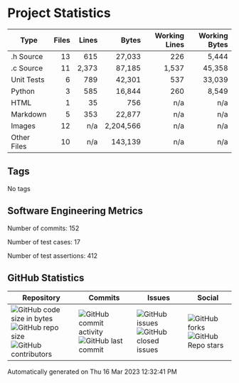 Project Statistics
==================

| Type | Files | Lines | Bytes | Working Lines | Working Bytes |
|------|------:|------:|------:|--------------:|--------------:|
|.h Source|13|615|27,033|226|5,444|
|.c Source|11|2,373|87,185|1,537|45,358|
|Unit Tests|6|789|42,301|537|33,039|
|Python|3|585|16,844|260|8,549|
|HTML|1|35|756|n/a|n/a|
|Markdown|5|353|22,877|n/a|n/a|
|Images|12|n/a|2,204,566|n/a|n/a|
|Other	Files|10|n/a|143,139|n/a|n/a|

## Tags
No tags

## Software Engineering Metrics

Number of commits:  152

Number of test cases:  17

Number of test assertions:  412

## GitHub Statistics
| Repository                           | Commits                   | Issues                  | Social                    |
|--------------------------------------|---------------------------|-------------------------|---------------------------|
| ![GitHub code size	in	bytes](https://img.shields.io/github/languages/code-size/marknelsonengineer-sp23/sre_lab4_memscan?style=social) <br/> ![GitHub repo size](https://img.shields.io/github/repo-size/marknelsonengineer-sp23/sre_lab4_memscan?style=social) <br/> ![GitHub contributors](https://img.shields.io/github/contributors/marknelsonengineer-sp23/sre_lab4_memscan?style=social) | ![GitHub commit activity](https://img.shields.io/github/commit-activity/w/marknelsonengineer-sp23/sre_lab4_memscan?style=social) <br/> ![GitHub last	commit](https://img.shields.io/github/last-commit/marknelsonengineer-sp23/sre_lab4_memscan?style=social) | ![GitHub	issues](https://img.shields.io/github/issues-raw/marknelsonengineer-sp23/sre_lab4_memscan?style=social) <br/> ![GitHub	closed issues](https://img.shields.io/github/issues-closed-raw/marknelsonengineer-sp23/sre_lab4_memscan?style=social) | ![GitHub forks](https://img.shields.io/github/forks/marknelsonengineer-sp23/sre_lab4_memscan?style=social) <br/> ![GitHub Repo	stars](https://img.shields.io/github/stars/marknelsonengineer-sp23/sre_lab4_memscan?style=social) |

Automatically generated on Thu 16 Mar 2023 12:32:41 PM 
